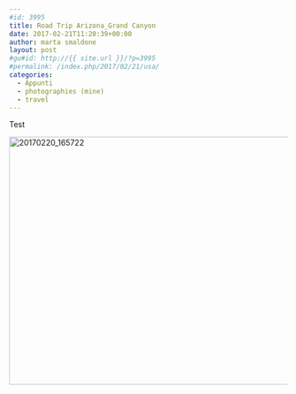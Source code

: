 ```yaml
---
#id: 3995
title: Road Trip Arizona_Grand Canyon
date: 2017-02-21T11:20:39+00:00
author: marta smaldone
layout: post
#gu#id: http://{{ site.url }}/?p=3995
#permalink: /index.php/2017/02/21/usa/
categories:
  - Appunti
  - photographies (mine)
  - travel
---
```


Test

<img class="aligncenter wp-image-4001 size-large" src="{{ site.url }}/images/uploads/2017/03/20170220_165722-1-1024x660.jpg" alt="20170220_165722" width="697" height="449" srcset="{{ site.url }}/images/uploads/2017/03/20170220_165722-1-1024x660.jpg 1024w, {{ site.url }}/images/uploads/2017/03/20170220_165722-1-300x193.jpg 300w, {{ site.url }}/images/uploads/2017/03/20170220_165722-1-768x495.jpg 768w" sizes="(max-width: 697px) 100vw, 697px" />
